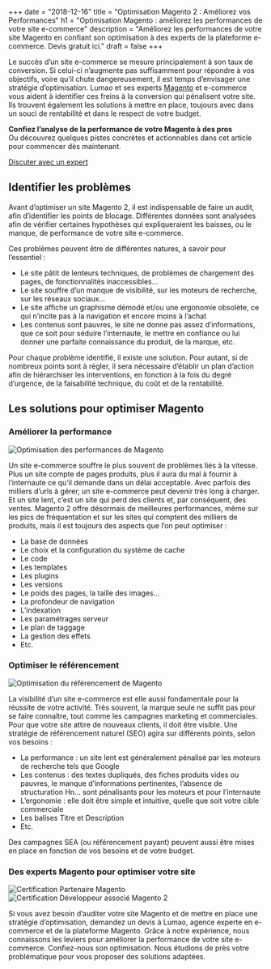 +++
date = "2018-12-16"
title = "Optimisation Magento 2 : Améliorez vos Performances"
h1 = "Optimisation Magento : améliorez les performances de votre site e-commerce"
description = "Améliorez les performances de votre site Magento en confiant son optimisation à des experts de la plateforme e-commerce. Devis gratuit ici."
draft = false
+++

Le succès d’un site e-commerce se mesure principalement à son taux de conversion. Si celui-ci
n’augmente pas suffisamment pour répondre à vos objectifs, voire qu’il chute dangereusement, il est
temps d’envisager une stratégie d’optimisation. Lumao et ses experts [Magento](/ecommerce/cms/magento/) et e-commerce vous
aident à identifier ces freins à la conversion qui pénalisent votre site. Ils trouvent également les
solutions à mettre en place, toujours avec dans un souci de rentabilité et dans le respect de votre
budget.

<div class="bg-gray-100 border-l-4 border-primary p-6 my-12 rounded-xl">
  <p class="text-base leading-relaxed mb-4">
    <strong>Confiez l’analyse de la performance de votre Magento à des pros</strong> 
    <br>Ou découvrez quelques pistes concrètes et actionnables dans cet article pour commencer dès maintenant.
  </p>
  <a href="/ecommerce/cms/maintenance-magento-performance" class="btn btn-primary mt-2 inline-block">
    Discuter avec un expert
  </a>
</div>

## Identifier les problèmes

Avant d’optimiser un site Magento 2, il est indispensable de faire un audit, afin d’identifier les points
de blocage. Différentes données sont analysées afin de vérifier certaines hypothèses qui
expliqueraient les baisses, ou le manque, de performance de votre site e-commerce.

Ces problèmes peuvent être de différentes natures, à savoir pour l’essentiel :

- Le site pâtit de lenteurs techniques, de problèmes de chargement des pages, de
fonctionnalités inaccessibles…
- Le site souffre d’un manque de visibilité, sur les moteurs de recherche, sur les réseaux
sociaux…
- Le site affiche un graphisme démodé et/ou une ergonomie obsolète, ce qui n’incite pas à la
navigation et encore moins à l’achat
- Les contenus sont pauvres, le site ne donne pas assez d’informations, que ce soit pour
séduire l’internaute, le mettre en confiance ou lui donner une parfaite connaissance du
produit, de la marque, etc.

Pour chaque problème identifié, il existe une solution. Pour autant, si de nombreux points sont à
régler, il sera nécessaire d’établir un plan d’action afin de hiérarchiser les interventions, en fonction à
la fois du degré d’urgence, de la faisabilité technique, du coût et de la rentabilité.

## Les solutions pour optimiser Magento

### Améliorer la performance

<img class="animate zoomIn margin-auto" src="/images/performance.png" alt="Optimisation des performances de Magento" />

Un site e-commerce souffre le plus souvent de problèmes liés à la vitesse. Plus un site compte de
pages produits, plus il aura du mal à fournir à l’internaute ce qu’il demande dans un délai acceptable.
Avec parfois des milliers d’urls à gérer, un site e-commerce peut devenir très long à charger. Et un
site lent, c’est un site qui perd des clients et, par conséquent, des ventes. Magento 2 offre désormais
de meilleures performances, même sur les pics de fréquentation et sur les sites qui comptent des
milliers de produits, mais il est toujours des aspects que l’on peut optimiser :

- La base de données
- Le choix et la configuration du système de cache
- Le code
- Les templates
- Les plugins
- Les versions
- Le poids des pages, la taille des images…
- La profondeur de navigation
- L’indexation
- Les paramétrages serveur
- Le plan de taggage
- La gestion des effets
- Etc.

### Optimiser le référencement

<img class="animate zoomIn margin-auto" src="/images/referencement.png" alt="Optimisation du référencement de Magento" />

La visibilité d’un site e-commerce est elle aussi fondamentale pour la réussite de votre activité. Très
souvent, la marque seule ne suffit pas pour se faire connaître, tout comme les campagnes marketing
et commerciales. Pour que votre site attire de nouveaux clients, il doit être visible. Une stratégie de
référencement naturel (SEO) agira sur différents points, selon vos besoins :
- La performance : un site lent est généralement pénalisé par les moteurs de recherche tels
que Google
- Les contenus : des textes dupliqués, des fiches produits vides ou pauvres, le manque
d’informations pertinentes, l’absence de structuration Hn… sont pénalisants pour les
moteurs et pour l’internaute
- L’ergonomie : elle doit être simple et intuitive, quelle que soit votre cible commerciale
- Les balises Titre et Description
- Etc.

Des campagnes SEA (ou référencement payant) peuvent aussi être mises en place en fonction de vos
besoins et de votre budget.

### Des experts Magento pour optimiser votre site

<div class="flex justify-center">
    <div class="col-xs-6"><img class="animate zoomIn margin-auto" src="/images/certification/community.png" alt="Certification Partenaire Magento" /></div>
    <div class="col-xs-6"><img class="animate zoomIn margin-auto" src="/images/certification/big_associate_developer_m2.png" alt="Certification Développeur associé Magento 2" /></div>
</div>

Si vous avez besoin d’auditer votre site Magento et de mettre en place une stratégie d’optimisation,
demandez un devis à Lumao, agence experte en e-commerce et de la plateforme Magento. Grâce à
notre expérience, nous connaissons les leviers pour améliorer la performance de votre site e-
commerce. Confiez-nous son optimisation. Nous étudions de près votre problématique pour vous
proposer des solutions adaptées.
